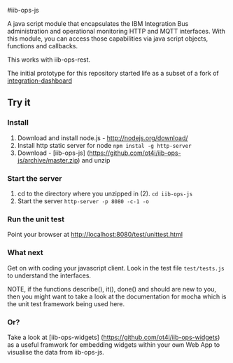 #iib-ops-js

A java script module that encapsulates the IBM Integration Bus administration and operational monitoring HTTP and MQTT interfaces. With this module, you can access those capabilities via java script objects, functions and callbacks.

This works with iib-ops-rest.

The initial prototype for this repository started life as a subset of a fork of [integration-dashboard](https://github.com/hosie/integration-dashboard)

## Try it
### Install
1. Download and install node.js - http://nodejs.org/download/
2. Install http static server for node ```npm instal -g http-server```
3. Download - [iib-ops-js] (https://github.com/ot4i/iib-ops-js/archive/master.zip)  and unzip

### Start the server
1. cd to the directory where you unzipped in (2). ``` cd iib-ops-js ```
2. Start the server ``` http-server -p 8080 -c-1 -o ```

### Run the unit test
Point your browser at [http://localhost:8080/test/unittest.html](http://localhost:8080/test/unittest.html)

### What next
Get on with coding your javascript client.  Look in the test file ```test/tests.js``` to understand the interfaces.

NOTE, if the functions describe(), it(), done() and should  are new to you, then you might want to take a look at the documentation for mocha which is the unit test framework being used here.

### Or?
Take a look at [iib-ops-widgets] (https://github.com/ot4i/iib-ops-widgets) as a useful framwork for embedding widgets within your own Web App to visualise the data from iib-ops-js.
